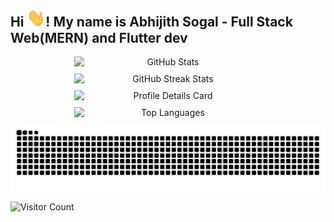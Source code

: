 <h2 align="left">Hi <img src="https://raw.githubusercontent.com/ABSphreak/ABSphreak/master/gifs/Hi.gif" width="30px">! My name is Abhijith Sogal - Full Stack Web(MERN) and Flutter dev</h2>

<div align="center" style="display: flex; flex-wrap: wrap; justify-content: center; gap: 10px;">

  <img src="https://github-readme-stats.vercel.app/api?username=sogalabhi&show_icons=true&theme=radical" alt="GitHub Stats" style="width: 48%; min-width: 300px;" />

  <img src="https://github-readme-streak-stats.herokuapp.com/?user=sogalabhi&theme=radical" alt="GitHub Streak Stats" style="width: 48%; min-width: 300px;" />

  <img src="https://github-profile-summary-cards.vercel.app/api/cards/profile-details?username=sogalabhi&theme=radical" alt="Profile Details Card" style="width: 48%; min-width: 300px;" />

  <img src="https://github-readme-stats.vercel.app/api/top-langs/?username=sogalabhi&layout=compact&theme=radical" alt="Top Languages" style="width: 48%; min-width: 300px;" />

  <img src="https://raw.githubusercontent.com/sogalabhi/sogalabhi/output/snake.svg" alt="Snake animation" style="width: 100%; max-width: 800px;" />

</div>

![Visitor Count](https://komarev.com/ghpvc/?username=sogalabhi&style=flat-square&color=blue)
